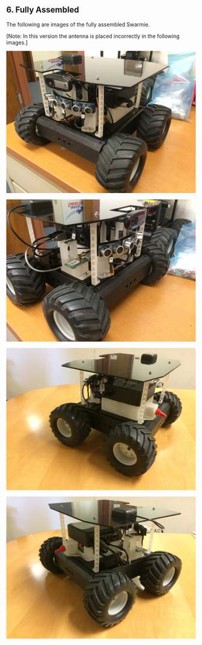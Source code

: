 ## 6.	Fully Assembled

The following are images of the fully assembled Swarmie.

[Note: In this version the antenna is placed incorrectly in the following images.]

![Full Swarmie Front Left](AssemblyImages/FullSwarmieFrontLeft.jpg)

![Full Swarmie Front Right](AssemblyImages/FullSwarmieFrontRight.jpg)

![Full Swarmie Rear Left](AssemblyImages/FullSwarmieRearLeft.jpg)

![Full Swarmie Rear Right](AssemblyImages/FullSwarmieRearRight.jpg)
